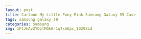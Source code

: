 ```yaml
---
layout: post
title: Cartoon My Little Pony Pink Samsung Galaxy S9 Case
tags: samsung galaxy s9
categories: samsung
img: 1FtJkAv2YDzlMGkB-1qTxmUpc_1029ZLd
---
```

